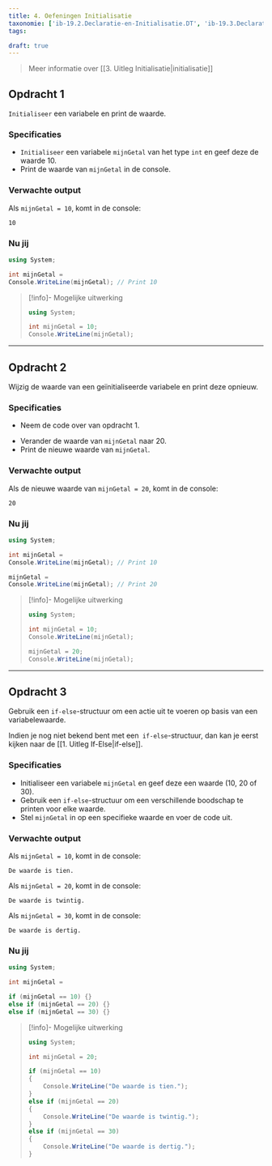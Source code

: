 ```yaml
---
title: 4. Oefeningen Initialisatie
taxonomie: ['ib-19.2.Declaratie-en-Initialisatie.DT', 'ib-19.3.Declaratie-en-Initialisatie.DT']
tags:

draft: true 
---
```


> Meer informatie over [[3. Uitleg Initialisatie|initialisatie]]

## Opdracht 1
`Initialiseer` een variabele en print de waarde.

### Specificaties
- `Initialiseer` een variabele `mijnGetal` van het type `int` en geef deze de waarde 10.
- Print de waarde van `mijnGetal` in de console.

### Verwachte output
Als `mijnGetal = 10`, komt in de console:
```
10
```

### Nu jij
``` csharp runner
using System;

int mijnGetal =
Console.WriteLine(mijnGetal); // Print 10
``` 

> [!info]- Mogelijke uitwerking
> ``` csharp
> using System;
> 
> int mijnGetal = 10;
> Console.WriteLine(mijnGetal);
> ```

---

## Opdracht 2
Wijzig de waarde van een geïnitialiseerde variabele en print deze opnieuw.

### Specificaties
- Neem de code over van opdracht 1.
* Verander de waarde van `mijnGetal` naar 20.
* Print de nieuwe waarde van `mijnGetal`.

### Verwachte output
Als de nieuwe waarde van `mijnGetal = 20`, komt in de console:
```
20
```

### Nu jij
``` csharp runner
using System;

int mijnGetal =
Console.WriteLine(mijnGetal); // Print 10

mijnGetal =
Console.WriteLine(mijnGetal); // Print 20
``` 

> [!info]- Mogelijke uitwerking
> ``` csharp
> using System;
> 
> int mijnGetal = 10;
> Console.WriteLine(mijnGetal);
> 
> mijnGetal = 20;
> Console.WriteLine(mijnGetal);
> ```

---

## Opdracht 3
Gebruik een `if-else`-structuur om een actie uit te voeren op basis van een variabelewaarde.

Indien je nog niet bekend bent met een` if-else`-structuur, dan kan je eerst kijken naar de [[1. Uitleg If-Else|if-else]].

### Specificaties
* Initialiseer een variabele `mijnGetal` en geef deze een waarde (10, 20 of 30).
* Gebruik een `if-else`-structuur om een verschillende boodschap te printen voor elke waarde.
* Stel `mijnGetal` in op een specifieke waarde en voer de code uit.

### Verwachte output
Als `mijnGetal = 10`, komt in de console:
```
De waarde is tien.
```
Als `mijnGetal = 20`, komt in de console:
```
De waarde is twintig.
```
Als `mijnGetal = 30`, komt in de console:
```
De waarde is dertig.
```

### Nu jij
``` csharp runner
using System;

int mijnGetal =

if (mijnGetal == 10) {}
else if (mijnGetal == 20) {}
else if (mijnGetal == 30) {}
``` 

> [!info]- Mogelijke uitwerking
> ``` csharp
> using System;
> 
> int mijnGetal = 20;
> 
> if (mijnGetal == 10)
> {
>     Console.WriteLine("De waarde is tien.");
> }
> else if (mijnGetal == 20)
> {
>     Console.WriteLine("De waarde is twintig.");
> }
> else if (mijnGetal == 30)
> {
>     Console.WriteLine("De waarde is dertig.");
> }
> ```
